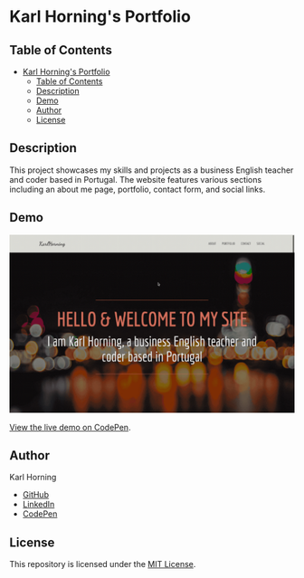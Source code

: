 # Karl Horning's Portfolio

## Table of Contents

- [Karl Horning's Portfolio](#karl-hornings-portfolio)
  - [Table of Contents](#table-of-contents)
  - [Description](#description)
  - [Demo](#demo)
  - [Author](#author)
  - [License](#license)

## Description

This project showcases my skills and projects as a business English teacher and coder based in Portugal. The website features various sections including an about me page, portfolio, contact form, and social links.

## Demo

![Portfolio Preview](./src/img/portfolio_preview.gif)

[View the live demo on CodePen](https://codepen.io/karlhorning/pen/GjoZzq).

## Author

Karl Horning

- [GitHub](https://github.com/Karl-Horning/)
- [LinkedIn](https://www.linkedin.com/in/karl-horning/)
- [CodePen](https://codepen.io/karlhorning)

## License

This repository is licensed under the [MIT License](LICENSE).
